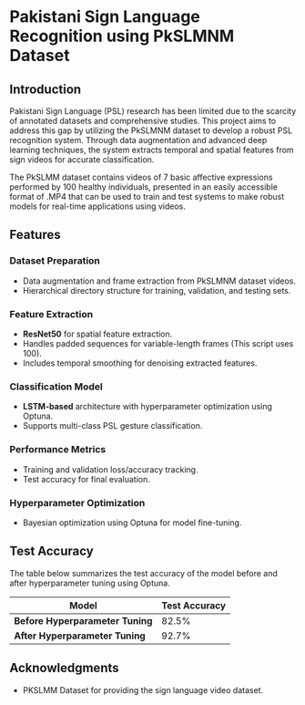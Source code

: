 # Pakistani Sign Language Recognition using PkSLMNM Dataset

## Introduction
Pakistani Sign Language (PSL) research has been limited due to the scarcity of annotated datasets and comprehensive studies. This project aims to address this gap by utilizing the PkSLMNM dataset to develop a robust PSL recognition system. Through data augmentation and advanced deep learning techniques, the system extracts temporal and spatial features from sign videos for accurate classification.

The PkSLMM dataset contains videos of 7 basic affective expressions performed by 100 healthy individuals, presented in an easily accessible format of .MP4 that can be used to train and test systems to make robust models for real-time applications using videos.

## Features

### Dataset Preparation
- Data augmentation and frame extraction from PkSLMNM dataset videos.
- Hierarchical directory structure for training, validation, and testing sets.

### Feature Extraction
- **ResNet50** for spatial feature extraction.
- Handles padded sequences for variable-length frames (This script uses 100).
- Includes temporal smoothing for denoising extracted features.

### Classification Model
- **LSTM-based** architecture with hyperparameter optimization using Optuna.
- Supports multi-class PSL gesture classification.

### Performance Metrics
- Training and validation loss/accuracy tracking.
- Test accuracy for final evaluation.

### Hyperparameter Optimization
- Bayesian optimization using Optuna for model fine-tuning.

## Test Accuracy

The table below summarizes the test accuracy of the model before and after hyperparameter tuning using Optuna.

| **Model**                             | **Test Accuracy** |
|---------------------------------------|-------------------|
| **Before Hyperparameter Tuning**      | 82.5%             |
| **After Hyperparameter Tuning**       | 92.7%             |

## Acknowledgments
- PKSLMM Dataset for providing the sign language video dataset.
